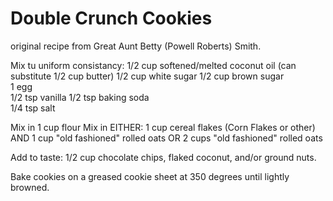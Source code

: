 Double Crunch Cookies
===============================
original recipe from Great Aunt Betty (Powell Roberts) Smith.        

Mix tu uniform consistancy:
1/2 cup softened/melted coconut oil (can substitute 1/2 cup butter)
1/2 cup white sugar
1/2 cup brown sugar                                 
1 egg                                                                                                                                                  
1/2 tsp vanilla
1/2 tsp baking soda                                                                                                
1/4 tsp salt

Mix in 1 cup flour
Mix in EITHER:
1 cup cereal flakes (Corn Flakes or other) AND 1 cup "old fashioned" rolled oats
OR
2 cups "old fashioned" rolled oats

Add to taste:
1/2 cup chocolate chips, flaked coconut, and/or ground nuts.

Bake cookies on a greased cookie sheet at 350 degrees until lightly browned.
